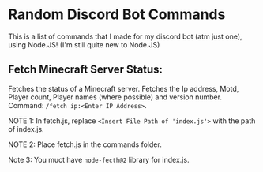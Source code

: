 # Random Discord Bot Commands
This is a list of commands that I made for my discord bot (atm just one), using Node.JS! (I'm still quite new to Node.JS)
## Fetch Minecraft Server Status:
Fetches the status of a Minecraft server. Fetches the Ip address, Motd, Player count, Player names (where possible) and version number. Command: `/fetch ip:<Enter IP Address>`. 

NOTE 1: In fetch.js, replace `<Insert File Path of 'index.js'>` with the path of index.js.

NOTE 2: Place fetch.js in the commands folder.

Note 3: You muct have `node-fecth@2` library for index.js.
